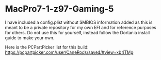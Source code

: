 # MacPro7-1-z97-Gaming-5
I have included a config.plist without SMBIOS information added as this is meant to be a private repository for my own EFI and for reference purposes for others. Do not use this for yourself, instead follow the Dortania install guide to make your own.

Here is the PCPartPicker list for this build: https://pcpartpicker.com/user/CaneRods/saved/#view=xb4TMp
